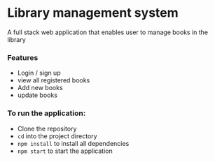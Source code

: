 # Library management system

A full stack web application that enables user to manage books in the library

### Features

- Login / sign up
- view all registered books
- Add new books
- update books

### To run the application:

- Clone the repository
- `cd` into the project directory
- `npm install` to install all dependencies
- `npm start` to start the application
